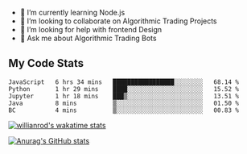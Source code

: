 
- 🌱 I’m currently learning Node.js
- 👯 I’m looking to collaborate on Algorithmic Trading Projects
- 🤔 I’m looking for help with frontend Design
- 💬 Ask me about Algorithmic Trading Bots 

## My Code Stats

<!--START_SECTION:waka-->

```text
JavaScript   6 hrs 34 mins   █████████████████░░░░░░░░   68.14 %
Python       1 hr 29 mins    ████░░░░░░░░░░░░░░░░░░░░░   15.52 %
Jupyter      1 hr 18 mins    ███▒░░░░░░░░░░░░░░░░░░░░░   13.51 %
Java         8 mins          ▒░░░░░░░░░░░░░░░░░░░░░░░░   01.50 %
BC           4 mins          ▒░░░░░░░░░░░░░░░░░░░░░░░░   00.83 %
```

<!--END_SECTION:waka-->

[![willianrod's wakatime stats](https://github-readme-stats.vercel.app/api/wakatime?username=holdandup&layout=compact&theme=react&custom_title=Wakatime%20All%20Time%20Stats&langs_count=8)](https://github.com/anuraghazra/github-readme-stats)

[![Anurag's GitHub stats](https://github-readme-stats.vercel.app/api?username=Kevinbarrero)](https://github.com/anuraghazra/github-readme-stats)




